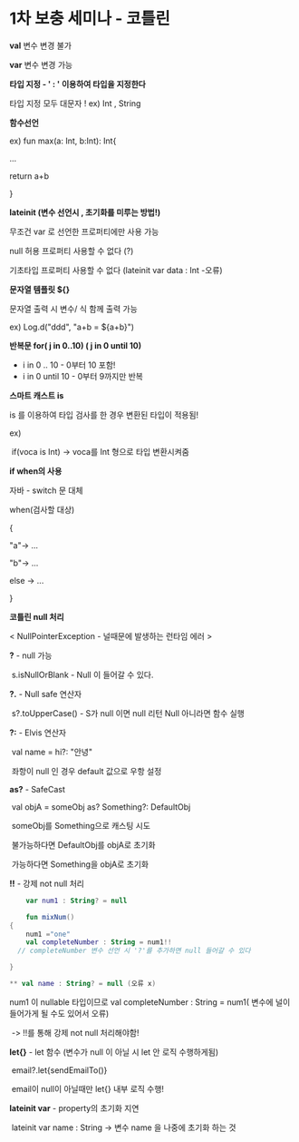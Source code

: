 # 1차 보충 세미나 - 코틀린

**val**  변수 변경 불가

**var**  변수 변경 가능



**타입 지정 - ' : ' 이용하여 타입을 지정한다**

타입 지정 모두 대문자 ! ex) Int , String



**함수선언** 

ex) fun max(a: Int, b:Int): Int{

...

return a+b

}



**lateinit (변수 선언시 , 초기화를 미루는 방법!)**

무조건 var 로 선언한 프로퍼티에만 사용 가능

null 허용 프로퍼티 사용할 수 없다 (?)

기초타입 프로퍼티 사용할 수 없다 (lateinit var data : Int -오류)



**문자열 템플릿 ${}**

문자열 출력 시 변수/ 식 함께 출력 가능

ex) Log.d("ddd", "a+b = ${a+b}")



**반복문 for( j in 0..10) ( j in 0 until 10)**

- i in 0 .. 10 - 0부터 10 포함!
- i in 0 until 10 - 0부터 9까지만 반복



**스마트 캐스트 is**

is 를 이용하여 타입 검사를 한 경우 변환된 타입이 적용됨!

ex)  

​	if(voca is Int) -> voca를 Int 형으로 타입 변환시켜줌 



**if when의 사용**

자바 - switch 문 대체

when(검사할 대상)

{

"a"-> ...

"b"-> ...

else -> ...

}



**코틀린 null 처리**

< NullPointerException - 널때문에 발생하는 런타임 에러 >



**?** - null 가능

​	s.isNullOrBlank - Null 이 들어갈 수 있다.

**?.** - Null safe 연산자

​	s?.toUpperCase() - S가 null 이면 null 리턴 Null 아니라면 함수 실행

**?:** - Elvis 연산자

​	val name = hi?: "안녕"

​	좌항이 null 인 경우 default 값으로 우항 설정

**as?** - SafeCast 

​	val objA = someObj as? Something?: DefaultObj

​	someObj를 Something으로 캐스팅 시도 

​	불가능하다면 DefaultObj를 objA로 초기화

​	가능하다면 Something을 objA로 초기화



**!!** - 강제 not null 처리 

~~~kotlin
	var num1 : String? = null

	fun mixNum()
{
	num1 ="one"
	val completeNumber : String = num1!! 
  // completeNumber 변수 선언 시 '?'를 추가하면 null 들어갈 수 있다

}

** val name : String? = null (오류 x)

~~~

num1 이 nullable 타입이므로 val completeNumber : String = num1( 변수에 널이 들어가게 될 수도 있어서 오류)

​	-> !!를 통해 강제 not null 처리해야함!



**let{}** - let 함수 (변수가 null 이 아닐 시 let 안 로직 수행하게됨)

​	email?.let{sendEmailTo()} 

​	email이 null이 아닐때만 let{} 내부 로직 수행!



**lateinit var** - property의 초기화 지연

​	lateinit var name : String -> 변수 name 을 나중에 초기화 하는 것





